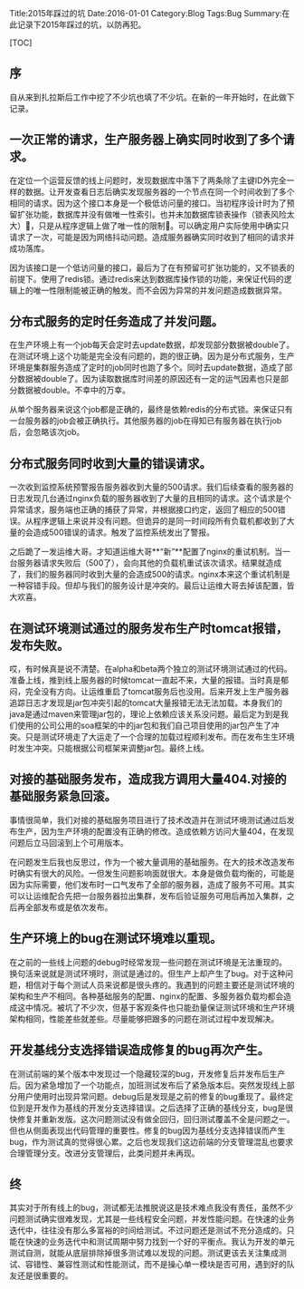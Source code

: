 Title:2015年踩过的坑
Date:2016-01-01
Category:Blog
Tags:Bug
Summary:在此记录下2015年踩过的坑，以防再犯。

[TOC]

## 序

自从来到扎拉斯后工作中挖了不少坑也填了不少坑。在新的一年开始时，在此做下记录。

## 一次正常的请求，生产服务器上确实同时收到了多个请求。

在定位一个运营反馈的线上问题时，发现数据库中落下了两条除了主键ID外完全一样的数据。让开发查看日志后确实发现服务器的一个节点在同一个时间收到了多个相同的请求。因为这个接口本身是一个极低访问量的接口。当初程序设计时为了预留扩张功能，数据库并没有做唯一性索引。也并未加数据库锁表操作（锁表风险太大），只是从程序逻辑上做了唯一性的限制。可以确定用户实际使用中确实只请求了一次，可能是因为网络抖动问题。造成服务器确实同时收到了相同的请求并成功落库。

因为该接口是一个低访问量的接口，最后为了在有预留可扩张功能的，又不锁表的前提下。使用了redis锁。通过redis来达到数据库操作锁的功能，来保证代码的逻辑上的唯一性限制能被正确的触发。而不会因为异常的并发问题造成数据异常。

## 分布式服务的定时任务造成了并发问题。

在生产环境上有一个job每天会定时去update数据，却发现部分数据被double了。在测试环境上这个功能是完全没有问题的，跑的很正确。因为是分布式服务，生产环境是集群服务造成了定时的job同时也跑了多个。同时去update数据，造成了部分数据被double了。因为读取数据库时间差的原因还有一定的运气因素也只是部分数据被double。不幸中的万幸。

从单个服务器来说这个job都是正确的，最终是依赖redis的分布式锁。来保证只有一台服务器的job会被正确执行。其他服务器的job在得知已有服务器在执行job后，会忽略该次job。

## 分布式服务同时收到大量的错误请求。

一次收到监控系统预警报告服务器收到大量的500请求。我们后续查看的服务器的日志发现几台通过nginx负载的服务器收到了大量的且相同的请求。这个请求是个异常请求，服务端也正确的捕获了异常，并根据接口约定，返回了相应的500错误。从程序逻辑上来说并没有问题。但诡异的是同一时间段所有负载机都收到了大量的会造成500错误的请求。触发了监控系统发出了警报。

之后跪了一发运维大哥。才知道运维大哥**“新”**配置了nginx的重试机制。当一台服务器请求失败后（500了），会向其他的负载机重试该次请求。结果就造成了，我们的服务器同时收到大量的会造成500的请求。nginx本来这个重试机制是一种容错手段。但却与我们的服务设计是冲突的。最后让运维大哥去掉该配置，皆大欢喜。

## 在测试环境测试通过的服务发布生产时tomcat报错，发布失败。

哎，有时候真是说不清楚。在alpha和beta两个独立的测试环境测试通过的代码。准备上线，推到线上服务器的时候tomcat一直起不来，大量的报错。当时真是郁闷，完全没有方向。让运维重启了tomcat服务后也没用。后来开发上生产服务器追踪日志才发现是jar包冲突引起的tomcat大量报错无法无法加载。本身我们的java是通过maven来管理jar包的，理论上依赖应该关系没问题。最后定为到是我们使用的公司公用的soa框架的中的jar包和我们自己项目使用的jar包产生了冲突。只是测试环境走了大运走了一个合理的加载过程顺利发布。而在发布生生环境时发生冲突。只能根据公司框架来调整jar包。最终上线。

## 对接的基础服务发布，造成我方调用大量404.对接的基础服务紧急回滚。

事情很简单，我们对接的基础服务项目进行了技术改造并在测试环境测试通过后发布生产，因为生产环境的配置没有正确的修改。造成依赖方访问大量404，在发现问题后立马回滚到上个可用版本。

在问题发生后我也反思过，作为一个被大量调用的基础服务。在大的技术改造发布时确实有很大的风险。一但发生问题影响面就很大。本身是做负载均衡的，可能是因为实际需要，他们发布时一口气发布了全部的服务器，造成了服务不可用。其实可以让运维配合先把一台服务器拉出集群，发布后验证服务可用后再加入集群，之后再全部发布或是依次发布。

## 生产环境上的bug在测试环境难以重现。

在之前的一些线上问题的debug时经常发现一些问题在测试环境是无法重现的。换句活来说就是测试环境时，测试是通过的。但生产上却产生了bug。对于这种问题，相信对于每个测试人员来说都是很头疼的。我遇到的问题主要还是测试环境的架构和生产不相同。各种基础服务的配置、nginx的配置、多服务器负载均都会造成这中情况。被坑了不少次，但基于客观条件也只能劲量保证测试环境和生产环境架构相同，性能差些就差些。尽量能够把跟多的问题在测试过程中发现解决。

## 开发基线分支选择错误造成修复的bug再次产生。

在测试前端的某个版本中发现过一个隐藏较深的bug，开发修复后并发布后生产后。因为紧急增加了一个功能点，加班测试发布后了紧急版本后。突然发现线上部分用户使用时出现异常问题。debug后是发现是之前的修复的bug重现了。最终定位到是开发作为基线的开发分支选择错误。之后选择了正确的基线分支，bug是很快修复并重新发版。这次问题测试没有做全回归，回归测试覆盖不全是问题之一。但也从侧面表现出代码管理的重要性。修复的bug因为基线分支选择错误而产生bug，作为测试真的觉得很心累。之后也发现我们这边前端的分支管理混乱也要求合理管理分支。改进分支管理后，此类问题并未再现。


## 终

其实对于所有线上的bug，测试都无法推脱说这是技术难点我没有责任，虽然不少问题测试确实很难发现，尤其是一些线程安全问题，并发性能问题。在快速的业务迭代中，往往没有那么多富裕的时间给测试。不过问题还是测试不充分造成的。只能在快速的业务迭代中和测试周期中努力找到一个好的平衡点。我认为开发的单元测试自测，就能从底层排除掉很多测试难以发现的问题。测试更该去关注集成测试、容错性、兼容性测试和性能测试，而不是操心单一模块是否可用，遇到好的队友还是很重要的。

